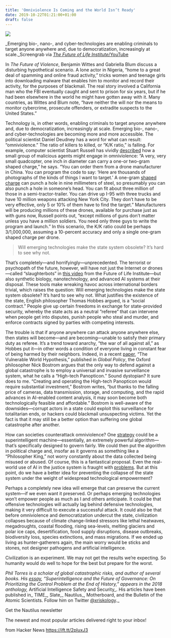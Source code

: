 ```yaml
---
title: 'Omniviolence Is Coming and the World Isn’t Ready'
date: 2019-10-22T01:21:00+01:00
draft: false
---
```


![](http://static.nautil.us/16512_41621ff11046c80c435fa90489a3a20d.png)

_Emerging bio-, nano-, and cyber-technologies are enabling criminals to target anyone anywhere and, due to democratization, increasingly at scale._Screengrab via [_The Future of Life Institute_/YouTube](https://www.youtube.com/watch?v=HipTO_7mUOw)

In _The Future of Violence_, Benjamin Wittes and Gabriella Blum discuss a disturbing hypothetical scenario. A lone actor in Nigeria, “home to a great deal of spamming and online fraud activity,” tricks women and teenage girls into downloading malware that enables him to monitor and record their activity, for the purposes of blackmail. The real story involved a California man who the FBI eventually caught and sent to prison for six years, but if he had been elsewhere in the world he might have gotten away with it. Many countries, as Wittes and Blum note, “have neither the will nor the means to monitor cybercrime, prosecute offenders, or extradite suspects to the United States.” 

Technology is, in other words, enabling criminals to target anyone anywhere and, due to democratization, increasingly at scale. Emerging bio-, nano-, and cyber-technologies are becoming more and more accessible. The political scientist Daniel Deudney has a word for what can result: “omniviolence.” The ratio of killers to killed, or “K/K ratio,” is falling. For example, computer scientist Stuart Russell has vividly [described](https://www.buzzfeed.com/sarahatopol/how-to-save-mankind-from-the-new-breed-of-killer-robots) how a small group of malicious agents might engage in omniviolence: “A very, very small quadcopter, one inch in diameter can carry a one-or two-gram shaped charge,” he says. “You can order them from a drone manufacturer in China. You can program the code to say: ‘Here are thousands of photographs of the kinds of things I want to target.’ A one-gram [shaped charge](https://en.wikipedia.org/wiki/Shaped_charge) can punch a hole in nine millimeters of steel, so presumably you can also punch a hole in someone’s head. You can fit about three million of those in a semi-tractor-trailer. You can drive up I-95 with three trucks and have 10 million weapons attacking New York City. They don’t have to be very effective, only 5 or 10% of them have to find the target.” Manufacturers will be producing millions of these drones, available for purchase just as with guns now, Russell points out, “except millions of guns don’t matter unless you have a million soldiers. You need only three guys to write the program and launch.” In this scenario, the K/K ratio could be perhaps 3/1,000,000, assuming a 10-percent accuracy and only a single one-gram shaped charge per drone. 

> Will emerging technologies make the state system obsolete? It’s hard to see why not.

That’s completely—and horrifyingly—unprecedented. The terrorist or psychopath of the future, however, will have not just the Internet or drones—called “slaughterbots” in [this video](https://www.youtube.com/watch?v=HipTO_7mUOw) from the Future of Life Institute—but also synthetic biology, nanotechnology, and advanced AI systems at their disposal. These tools make wreaking havoc across international borders trivial, which raises the question: Will emerging technologies make the state system obsolete? It’s hard to see why not. What justifies the existence of the state, English philosopher Thomas Hobbes argued, is a “social contract.” People give up certain freedoms in exchange for state-provided security, whereby the state acts as a neutral “referee” that can intervene when people get into disputes, punish people who steal and murder, and enforce contracts signed by parties with competing interests.   

The trouble is that if anyone anywhere can attack anyone anywhere else, then states will become—and are becoming—unable to satisfy their primary duty as referee. It’s a trend toward anarchy, “the war of all against all,” as Hobbes put it—in other words a condition of everyone living in constant fear of being harmed by their neighbors. Indeed, in a recent [paper](https://www.nickbostrom.com/papers/vulnerable.pdf), “The Vulnerable World Hypothesis,” published in _Global Policy_, the Oxford philosopher Nick Bostrom argues that the only way to defend against a global catastrophe is to employ a universal and invasive surveillance system, what he calls a “High-tech Panopticon.” Sound dystopian? It sure does to me. “Creating and operating the High-tech Panopticon would require substantial investment,” Bostrom writes, “but thanks to the falling price of cameras, data transmission, storage, and computing, and the rapid advances in AI-enabled content analysis, it may soon become both technologically feasible and affordable.” Bostrom is well-aware of the downsides—corrupt actors in a state could exploit this surveillance for totalitarian ends, or hackers could blackmail unsuspecting victims. Yet the fact is that it may still be a better option than suffering one global catastrophe after another. 

How can societies counterattack omniviolence? One [strategy](https://docs.wixstatic.com/ugd/d9aaad_ed21c18c057243c3b2a6b583c985265d.pdf) could be a superintelligent machine—essentially, an extremely powerful algorithm—that’s specifically designed to govern fairly. We could then put the algorithm in political charge and, insofar as it governs as something like a “Philosopher King,” not worry constantly about the data collected being misused or abused. Of course, this is a fantastical proposal. Even the real-world use of AI in the justice system is fraught with [problems](https://www.wired.com/2017/04/courts-using-ai-sentence-criminals-must-stop-now/). But at this point, do we have a better idea for preventing the collapse of the state system under the weight of widespread technological empowerment?

Perhaps a completely new idea will emerge that can preserve the current system—if we even want it preserved. Or perhaps emerging technologies won’t empower people as much as I and others anticipate. It could be that offensive technologies will actually lag behind defensive technologies, making it very difficult to execute a successful attack. It could also be that before omniviolence and democratization undercut the state, civilization collapses because of climate change-linked stressors like lethal heatwaves, megadroughts, coastal flooding, rising sea-levels, melting glaciers and polar ice caps, desertification, food supply disruptions, disease outbreaks, biodiversity loss, species extinctions, and mass migrations. If we ended up living as hunter-gatherers again, the main worry would be sticks and stones, not designer pathogens and artificial intelligence.

Civilization is an experiment. We may not get the results we’re expecting. So humanity would do well to hope for the best but prepare for the worst.

_Phil Torres is a scholar of global catastrophic risks, and author of several books. His [essay](https://docs.wixstatic.com/ugd/d9aaad_ed21c18c057243c3b2a6b583c985265d.pdf), “Superintelligence and the Future of Governance: On Prioritizing the Control Problem at the End of History,” appears in the 2018 anthology,_ Artificial Intelligence Safety and Security_. His articles have been published in_ TIME_, Slate,_ Nautilus_, Motherboard, and the Bulletin of the Atomic Scientists. Follow him on Twitter [@xriskology](https://twitter.com/xriskology)._  

Get the Nautilus newsletter

The newest and most popular articles delivered right to your inbox!

  
  
from Hacker News https://ift.tt/2pIuxJ3